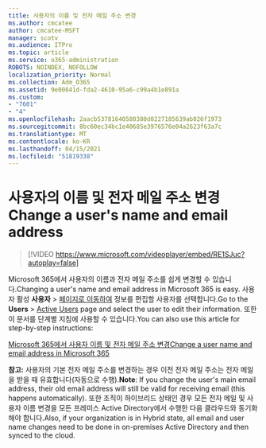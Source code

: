 ```yaml
---
title: 사용자의 이름 및 전자 메일 주소 변경
ms.author: cmcatee
author: cmcatee-MSFT
manager: scotv
ms.audience: ITPro
ms.topic: article
ms.service: o365-administration
ROBOTS: NOINDEX, NOFOLLOW
localization_priority: Normal
ms.collection: Adm_O365
ms.assetid: 9e00841d-fda2-4610-95a6-c99a4b1e891a
ms.custom:
- "7601"
- "4"
ms.openlocfilehash: 2aacb53781640580380d0227185639ab026f1973
ms.sourcegitcommit: 8bc60ec34bc1e40685e3976576e04a2623f63a7c
ms.translationtype: MT
ms.contentlocale: ko-KR
ms.lasthandoff: 04/15/2021
ms.locfileid: "51819338"
---
```

# <a name="change-a-users-name-and-email-address"></a><span data-ttu-id="39f82-102">사용자의 이름 및 전자 메일 주소 변경</span><span class="sxs-lookup"><span data-stu-id="39f82-102">Change a user's name and email address</span></span>

> [!VIDEO https://www.microsoft.com/videoplayer/embed/RE1SJuc?autoplay=false]

<span data-ttu-id="39f82-103">Microsoft 365에서 사용자의 이름과 전자 메일 주소를 쉽게 변경할 수 있습니다.</span><span class="sxs-lookup"><span data-stu-id="39f82-103">Changing a user's name and email address in Microsoft 365 is easy.</span></span> <span data-ttu-id="39f82-104">사용자 활성 **사용자** \> [페이지로 이동하여](https://go.microsoft.com/fwlink/p/?linkid=834822) 정보를 편집할 사용자를 선택합니다.</span><span class="sxs-lookup"><span data-stu-id="39f82-104">Go to the **Users** \> [Active Users](https://go.microsoft.com/fwlink/p/?linkid=834822) page and select the user to edit their information.</span></span> <span data-ttu-id="39f82-105">또한 이 문서를 단계별 지침에 사용할 수 있습니다.</span><span class="sxs-lookup"><span data-stu-id="39f82-105">You can also use this article for step-by-step instructions:</span></span>
  
[<span data-ttu-id="39f82-106">Microsoft 365에서 사용자 이름 및 전자 메일 주소 변경</span><span class="sxs-lookup"><span data-stu-id="39f82-106">Change a user name and email address in Microsoft 365</span></span>](https://docs.microsoft.com/microsoft-365/admin/add-users/change-a-user-name-and-email-address)
  
 <span data-ttu-id="39f82-107">**참고:** 사용자의 기본 전자 메일 주소를 변경하는 경우 이전 전자 메일 주소는 전자 메일을 받을 때 유효합니다(자동으로 수행).</span><span class="sxs-lookup"><span data-stu-id="39f82-107">**Note**: If you change the user's main email address, their old email address will still be valid for receiving email (this happens automatically).</span></span> <span data-ttu-id="39f82-108">또한 조직이 하이브리드 상태인 경우 모든 전자 메일 및 사용자 이름 변경을 모든 프레미스 Active Directory에서 수행한 다음 클라우드와 동기화해야 합니다.</span><span class="sxs-lookup"><span data-stu-id="39f82-108">Also, if your organization is in Hybrid state, all email and user name changes need to be done in on-premises Active Directory and then synced to the cloud.</span></span>